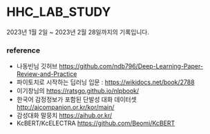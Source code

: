 # HHC_LAB_STUDY
2023년 1월 2일 ~ 2023년 2월 28일까지의 기록입니다. 






### reference
- 나동빈님 깃허브 https://github.com/ndb796/Deep-Learning-Paper-Review-and-Practice
- 파이토치로 시작하는 딥러닝 입문 : https://wikidocs.net/book/2788
- 이기창님의 https://ratsgo.github.io/nlpbook/
- 한국어 감정정보가 포함된 단발성 대화 데이터셋 http://aicompanion.or.kr/kor/main/
- 감성대화 말뭉치 https://aihub.or.kr/
- KcBERT/KcELECTRA https://github.com/Beomi/KcBERT
